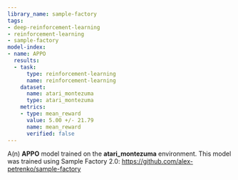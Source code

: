 ```yaml
---
library_name: sample-factory
tags:
- deep-reinforcement-learning
- reinforcement-learning
- sample-factory
model-index:
- name: APPO
  results:
  - task:
      type: reinforcement-learning
      name: reinforcement-learning
    dataset:
      name: atari_montezuma
      type: atari_montezuma
    metrics:
    - type: mean_reward
      value: 5.00 +/- 21.79
      name: mean_reward
      verified: false
---
```


A(n) **APPO** model trained on the **atari_montezuma** environment.
This model was trained using Sample Factory 2.0: https://github.com/alex-petrenko/sample-factory
    